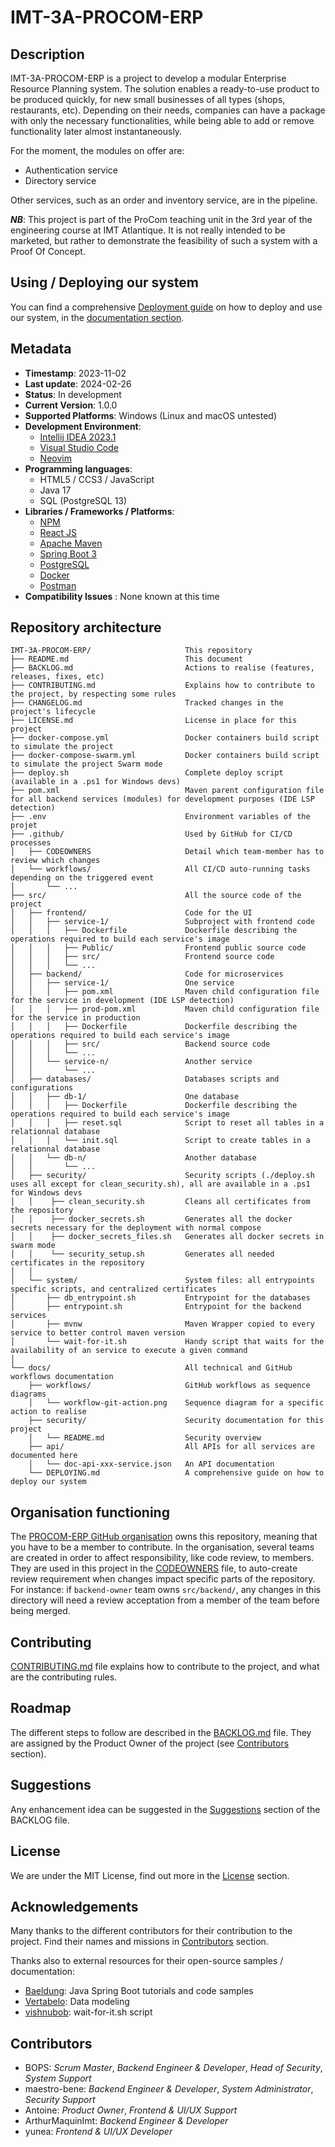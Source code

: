 # IMT-3A-PROCOM-ERP

## Description

IMT-3A-PROCOM-ERP is a project to develop a modular Enterprise Resource Planning system.
The solution enables a ready-to-use product to be produced quickly,
for new small businesses of all types (shops, restaurants, etc).
Depending on their needs, companies can have a package with only the necessary functionalities,
while being able to add or remove functionality later almost instantaneously.

For the moment, the modules on offer are:

- Authentication service
- Directory service

Other services, such as an order and inventory service, are in the pipeline.

**_NB_**: This project is part of the ProCom teaching unit in the 3rd year of the engineering course at IMT Atlantique.
It is not really intended to be marketed,
but rather to demonstrate the feasibility of such a system with a Proof Of Concept.

## Using / Deploying our system

You can find a comprehensive [Deployment guide](./docs/DEPLOYING.md) on how to deploy and use our system, in the [documentation section](./docs/).

## Metadata

- **Timestamp**: 2023-11-02
- **Last update**: 2024-02-26
- **Status**: In development
- **Current Version**: 1.0.0
- **Supported Platforms**: Windows (Linux and macOS untested)
- **Development Environment**:
  - [Intellij IDEA 2023.1](https://www.jetbrains.com/idea/)
  - [Visual Studio Code](https://code.visualstudio.com)
  - [Neovim](https://neovim.io)
- **Programming languages**:
  - HTML5 / CCS3 / JavaScript
  - Java 17
  - SQL (PostgreSQL 13)
- **Libraries / Frameworks / Platforms**:
  - [NPM](https://www.npmjs.com)
  - [React JS](https://fr.legacy.reactjs.org)
  - [Apache Maven](https://maven.apache.org)
  - [Spring Boot 3](https://spring.io/projects/spring-boot)
  - [PostgreSQL](https://www.postgresql.org)
  - [Docker](https://www.docker.com)
  - [Postman](https://www.postman.com)
- **Compatibility Issues** : None known at this time

## Repository architecture

```
IMT-3A-PROCOM-ERP/                     This repository
├── README.md                          This document
├── BACKLOG.md                         Actions to realise (features, releases, fixes, etc)
├── CONTRIBUTING.md                    Explains how to contribute to the project, by respecting some rules
├── CHANGELOG.md                       Tracked changes in the project's lifecycle
├── LICENSE.md                         License in place for this project
├── docker-compose.yml                 Docker containers build script to simulate the project
├── docker-compose-swarm.yml           Docker containers build script to simulate the project Swarm mode
├── deploy.sh                          Complete deploy script (available in a .ps1 for Windows devs)
├── pom.xml                            Maven parent configuration file for all backend services (modules) for development purposes (IDE LSP detection)
├── .env                               Environment variables of the projet
├── .github/                           Used by GitHub for CI/CD processes
│   ├── CODEOWNERS                     Detail which team-member has to review which changes
│   └── workflows/                     All CI/CD auto-running tasks depending on the triggered event
│       └── ...
├── src/                               All the source code of the project
│   ├── frontend/                      Code for the UI
│   │   ├── service-1/                 Subproject with frontend code
│   │   │   ├── Dockerfile             Dockerfile describing the operations required to build each service's image
│   │   │   ├── Public/                Frontend public source code
│   │   │   ├── src/                   Frontend source code
│   │   │   └── ...
│   ├── backend/                       Code for microservices
│   │   ├── service-1/                 One service
│   │   │   ├── pom.xml                Maven child configuration file for the service in development (IDE LSP detection)
│   │   │   ├── prod-pom.xml           Maven child configuration file for the service in production
│   │   │   ├── Dockerfile             Dockerfile describing the operations required to build each service's image
│   │   │   ├── src/                   Backend source code
│   │   │   └── ...
│   │   └── service-n/                 Another service
│   │       └── ...
│   ├── databases/                     Databases scripts and configurations
│   │   ├── db-1/                      One database
│   │   │   ├── Dockerfile             Dockerfile describing the operations required to build each service's image
│   │   │   ├── reset.sql              Script to reset all tables in a relationnal database
│   │   │   └── init.sql               Script to create tables in a relationnal database
│   │   └── db-n/                      Another database
│   │       └── ...
│   ├── security/                      Security scripts (./deploy.sh uses all except for clean_security.sh), all are available in a .ps1 for Windows devs
│   │    ├── clean_security.sh         Cleans all certificates from the repository
│   │    ├── docker_secrets.sh         Generates all the docker secrets necessary for the deployment with normal compose
│   │    ├── docker_secrets_files.sh   Generates all docker secrets in swarm mode
│   │    └── security_setup.sh         Generates all needed certificates in the repository
│   │
│   └── system/                        System files: all entrypoints specific scripts, and centralized certificates
│       ├── db_entrypoint.sh           Entrypoint for the databases
│       ├── entrypoint.sh              Entrypoint for the backend services
│       ├── mvnw                       Maven Wrapper copied to every service to better control maven version
│       └── wait-for-it.sh             Handy script that waits for the availability of an service to execute a given command
│
└── docs/                              All technical and GitHub workflows documentation
    ├── workflows/                     GitHub workflows as sequence diagrams
    │   └── workflow-git-action.png    Sequence diagram for a specific action to realise
    ├── security/                      Security documentation for this project
    │   └── README.md                  Security overview
    ├── api/                           All APIs for all services are documented here
    │   └── doc-api-xxx-service.json   An API documentation
    └── DEPLOYING.md                   A comprehensive guide on how to deploy our system
```

## Organisation functioning

The [PROCOM-ERP GitHub organisation](https://github.com/PROCOM-ERP) owns this repository,
meaning that you have to be a member to contribute.
In the organisation, several teams are created in order to affect responsibility, like code review, to members.
They are used in this project in the [CODEOWNERS](.github/CODEOWNERS) file,
to auto-create review requirement when changes impact specific parts of the repository.
For instance: if `backend-owner` team owns `src/backend/`,
any changes in this directory will need a review acceptation from a member of the team before being merged.

## Contributing

[CONTRIBUTING.md](CONTRIBUTING.md) file explains how to contribute to the project,
and what are the contributing rules.

## Roadmap

The different steps to follow are described in the [BACKLOG.md](BACKLOG.md) file.
They are assigned by the Product Owner of the project (see [Contributors](#contributors) section).

## Suggestions

Any enhancement idea can be suggested in the [Suggestions](BACKLOG.md#suggestions) section of the BACKLOG file.

## License

We are under the MIT License, find out more in the [License](./LICENSE.md) section.

## Acknowledgements

Many thanks to the different contributors for their contribution to the project.
Find their names and missions in [Contributors](#contributors) section.

Thanks also to external resources for their open-source samples / documentation:

- [Baeldung](https://www.baeldung.com): Java Spring Boot tutorials and code samples
- [Vertabelo](https://vertabelo.com): Data modeling
- [vishnubob](https://github.com/vishnubob/wait-for-it): wait-for-it.sh script

## Contributors

- BOPS: _Scrum Master_, _Backend Engineer & Developer_, _Head of Security_, _System Support_
- maestro-bene: _Backend Engineer & Developer_, _System Administrator_, _Security Support_
- Antoine: _Product Owner_, _Frontend & UI/UX Support_
- ArthurMaquinImt: _Backend Engineer & Developer_
- yunea: _Frontend & UI/UX Developer_
